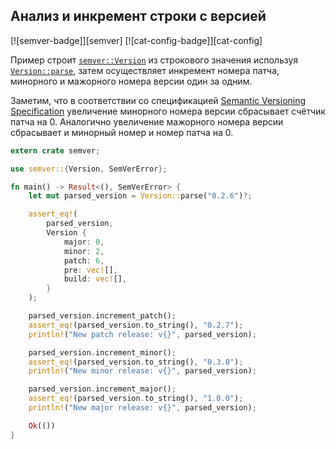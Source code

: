 ## Анализ и инкремент строки с версией

[![semver-badge]][semver] [![cat-config-badge]][cat-config]

Пример строит [`semver::Version`] из строкового значения используя [`Version::parse`],
 затем осуществляет инкремент номера патча, минорного и мажорного номера версии один за одним.

Заметим, что в соответствии со спецификацией [Semantic Versioning Specification]
увеличение минорного номера версии сбрасывает счётчик патча на 0. Аналогично увеличение
мажорного номера версии сбрасывает и минорный номер и номер патча на 0.

```rust
extern crate semver;

use semver::{Version, SemVerError};

fn main() -> Result<(), SemVerError> {
    let mut parsed_version = Version::parse("0.2.6")?;

    assert_eq!(
        parsed_version,
        Version {
            major: 0,
            minor: 2,
            patch: 6,
            pre: vec![],
            build: vec![],
        }
    );

    parsed_version.increment_patch();
    assert_eq!(parsed_version.to_string(), "0.2.7");
    println!("New patch release: v{}", parsed_version);

    parsed_version.increment_minor();
    assert_eq!(parsed_version.to_string(), "0.3.0");
    println!("New minor release: v{}", parsed_version);

    parsed_version.increment_major();
    assert_eq!(parsed_version.to_string(), "1.0.0");
    println!("New major release: v{}", parsed_version);

    Ok(())
}
```

[`semver::Version`]: https://docs.rs/semver/*/semver/struct.Version.html
[`Version::parse`]: https://docs.rs/semver/*/semver/struct.Version.html#method.parse

[Semantic Versioning Specification]: http://semver.org/
